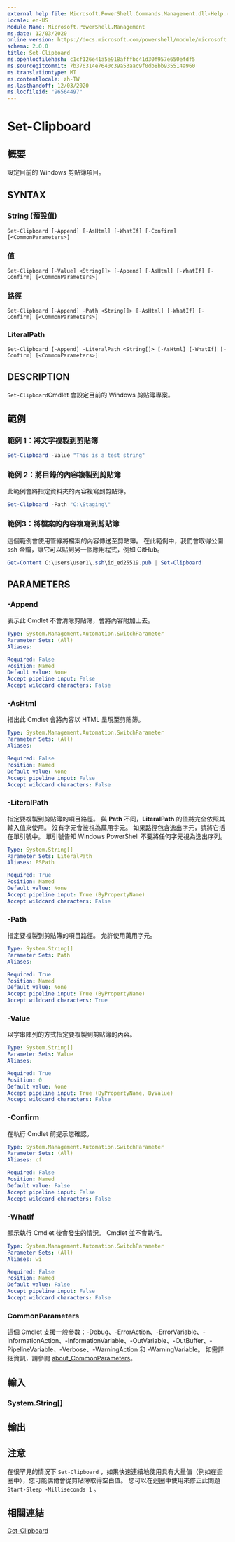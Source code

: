 ```yaml
---
external help file: Microsoft.PowerShell.Commands.Management.dll-Help.xml
Locale: en-US
Module Name: Microsoft.PowerShell.Management
ms.date: 12/03/2020
online version: https://docs.microsoft.com/powershell/module/microsoft.powershell.management/set-clipboard?view=powershell-5.1&WT.mc_id=ps-gethelp
schema: 2.0.0
title: Set-Clipboard
ms.openlocfilehash: c1cf126e41a5e918afffbc41d30f957e650efdf5
ms.sourcegitcommit: 7b376314e7640c39a53aac9f0db8bb935514a960
ms.translationtype: MT
ms.contentlocale: zh-TW
ms.lasthandoff: 12/03/2020
ms.locfileid: "96564497"
---
```

# Set-Clipboard

## 概要
設定目前的 Windows 剪貼簿項目。

## SYNTAX

### String (預設值)

```
Set-Clipboard [-Append] [-AsHtml] [-WhatIf] [-Confirm] [<CommonParameters>]
```

### 值

```
Set-Clipboard [-Value] <String[]> [-Append] [-AsHtml] [-WhatIf] [-Confirm] [<CommonParameters>]
```

### 路徑

```
Set-Clipboard [-Append] -Path <String[]> [-AsHtml] [-WhatIf] [-Confirm] [<CommonParameters>]
```

### LiteralPath

```
Set-Clipboard [-Append] -LiteralPath <String[]> [-AsHtml] [-WhatIf] [-Confirm] [<CommonParameters>]
```

## DESCRIPTION

`Set-Clipboard`Cmdlet 會設定目前的 Windows 剪貼簿專案。

## 範例

### 範例 1：將文字複製到剪貼簿

```powershell
Set-Clipboard -Value "This is a test string"
```

### 範例 2︰將目錄的內容複製到剪貼簿

此範例會將指定資料夾的內容複寫到剪貼簿。

```powershell
Set-Clipboard -Path "C:\Staging\"
```

### 範例3：將檔案的內容複寫到剪貼簿

這個範例會使用管線將檔案的內容傳送至剪貼簿。 在此範例中，我們會取得公開 ssh 金鑰，讓它可以貼到另一個應用程式，例如 GitHub。

```powershell
Get-Content C:\Users\user1\.ssh\id_ed25519.pub | Set-Clipboard
```

## PARAMETERS

### -Append

表示此 Cmdlet 不會清除剪貼簿，會將內容附加上去。

```yaml
Type: System.Management.Automation.SwitchParameter
Parameter Sets: (All)
Aliases:

Required: False
Position: Named
Default value: None
Accept pipeline input: False
Accept wildcard characters: False
```

### -AsHtml

指出此 Cmdlet 會將內容以 HTML 呈現至剪貼簿。

```yaml
Type: System.Management.Automation.SwitchParameter
Parameter Sets: (All)
Aliases:

Required: False
Position: Named
Default value: None
Accept pipeline input: False
Accept wildcard characters: False
```

### -LiteralPath

指定要複製到剪貼簿的項目路徑。 與 **Path** 不同，**LiteralPath** 的值將完全依照其輸入值來使用。 沒有字元會被視為萬用字元。 如果路徑包含逸出字元，請將它括在單引號中。 單引號告知 Windows PowerShell 不要將任何字元視為逸出序列。

```yaml
Type: System.String[]
Parameter Sets: LiteralPath
Aliases: PSPath

Required: True
Position: Named
Default value: None
Accept pipeline input: True (ByPropertyName)
Accept wildcard characters: False
```

### -Path

指定要複製到剪貼簿的項目路徑。 允許使用萬用字元。

```yaml
Type: System.String[]
Parameter Sets: Path
Aliases:

Required: True
Position: Named
Default value: None
Accept pipeline input: True (ByPropertyName)
Accept wildcard characters: True
```

### -Value

以字串陣列的方式指定要複製到剪貼簿的內容。

```yaml
Type: System.String[]
Parameter Sets: Value
Aliases:

Required: True
Position: 0
Default value: None
Accept pipeline input: True (ByPropertyName, ByValue)
Accept wildcard characters: False
```

### -Confirm

在執行 Cmdlet 前提示您確認。

```yaml
Type: System.Management.Automation.SwitchParameter
Parameter Sets: (All)
Aliases: cf

Required: False
Position: Named
Default value: False
Accept pipeline input: False
Accept wildcard characters: False
```

### -WhatIf

顯示執行 Cmdlet 後會發生的情況。 Cmdlet 並不會執行。

```yaml
Type: System.Management.Automation.SwitchParameter
Parameter Sets: (All)
Aliases: wi

Required: False
Position: Named
Default value: False
Accept pipeline input: False
Accept wildcard characters: False
```

### CommonParameters

這個 Cmdlet 支援一般參數：-Debug、-ErrorAction、-ErrorVariable、-InformationAction、-InformationVariable、-OutVariable、-OutBuffer、-PipelineVariable、-Verbose、-WarningAction 和 -WarningVariable。 如需詳細資訊，請參閱 [about_CommonParameters](https://go.microsoft.com/fwlink/?LinkID=113216)。

## 輸入

### System.String[]

## 輸出

## 注意

在很罕見的情況下 `Set-Clipboard` ，如果快速連續地使用具有大量值（例如在迴圈中），您可能偶爾會從剪貼簿取得空白值。 您可以在迴圈中使用來修正此問題 `Start-Sleep -Milliseconds 1` 。

## 相關連結

[Get-Clipboard](Get-Clipboard.md)
